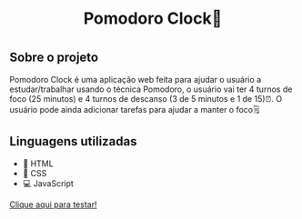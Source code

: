 <h1 align="center">Pomodoro Clock🍅<h1>

<h2>Sobre o projeto</h2>

<p>Pomodoro Clock é uma aplicação web feita para ajudar o usuário a estudar/trabalhar usando o técnica Pomodoro, o usuário vai ter 4 turnos de foco (25 minutos) e 4 turnos de descanso (3 de 5 minutos e 1 de 15)⏰. O usuário pode ainda adicionar tarefas para ajudar a manter o foco🗒️</p>

<h2>Linguagens utilizadas</h2>

<ul>
  <li>📝 HTML</li>
  <li>🎨 CSS</li>
  <li>💻 JavaScript</li>
</ul>

<a align="center" href="https://ibernardo-rodrigues.github.io/pomodoro-clock/">Clique aqui para testar!</a>
